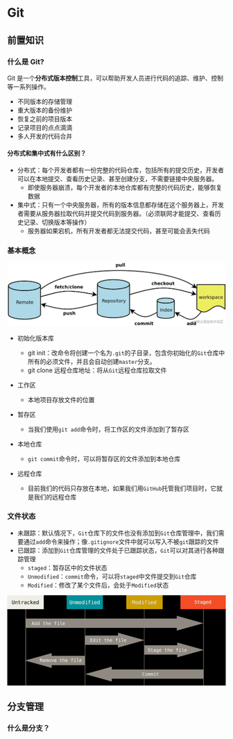 # Git

## 前置知识

### 什么是 Git?

Git 是一个**分布式版本控制**工具，可以帮助开发人员进行代码的追踪、维护、控制等一系列操作。

- 不同版本的存储管理
- 重大版本的备份维护
- 恢复之前的项目版本
- 记录项目的点点滴滴
- 多人开发的代码合并

#### 分布式和集中式有什么区别？

- 分布式：每个开发者都有一份完整的代码仓库，包括所有的提交历史，开发者可以在本地提交、查看历史记录、甚至创建分支，不需要链接中央服务器。
  - 即使服务器崩溃，每个开发者的本地仓库都有完整的代码历史，能够恢复数据
- 集中式：只有一个中央服务器，所有的版本信息都存储在这个服务器上，开发者需要从服务器拉取代码并提交代码到服务器。（必须联网才能提交、查看历史记录、切换版本等操作）
  - 服务器如果宕机，所有开发者都无法提交代码，甚至可能会丢失代码

### 基本概念

![alt text](./images/01.png)

- 初始化版本库

  - git init：改命令将创建一个名为`.git`的子目录，包含你初始化的`Git`仓库中所有的必须文件，并且会自动创建`master`分支。
  - git clone 远程仓库地址：将从`Git`远程仓库拉取文件

- 工作区

  - 本地项目存放文件的位置

- 暂存区

  - 当我们使用`git add`命令时，将工作区的文件添加到了暂存区

- 本地仓库

  - `git commit`命令时，可以将暂存区的文件添加到本地仓库

- 远程仓库
  - 目前我们的代码只存放在本地，如果我们用`GitHub`托管我们项目时，它就是我们的远程仓库

### 文件状态

- 未跟踪：默认情况下，`Git`仓库下的文件也没有添加到`Git`仓库管理中，我们需要通过`add`命令来操作；像`.gitignore`文件中就可以写入不被`git`跟踪的文件
- 已跟踪：添加到`Git`仓库管理的文件处于已跟踪状态，`Git`可以对其进行各种跟踪管理
  - `staged`：暂存区中的文件状态
  - `Unmodified`：`commit`命令，可以将`staged`中文件提交到`Git`仓库
  - `Modified`：修改了某个文件后，会处于`Modified`状态

![alt text](./images/02.png)

## 分支管理

### 什么是分支？
